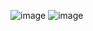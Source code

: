 ![image](https://github.com/user-attachments/assets/f9912bcf-7d12-458b-ac12-88fe0e3d629f)
![image](https://github.com/user-attachments/assets/360b304c-8872-4384-8822-23de2057fb78)
